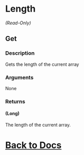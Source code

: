 
# Length

*(Read-Only)*

## Get

### Description
Gets the length of the current array
### Arguments
None
### Returns
#### (Long) 
The length of the current array.

# [Back to Docs](https://senipah.github.io/VBA-DynamicArray/)